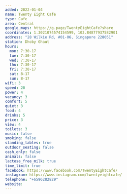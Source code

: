 ```yaml
---
added: 2022-01-04
name: Twenty Eight Cafe
type: Cafe
area: Central
google_maps: https://g.page/TwentyEightCafe?share
coordinates: 1.3021074574154599, 103.84877937582901
address: "28 Wilkie Rd, #01-06, Singapore 228051"
station: Dhoby Ghaut
hours:
  mon: 7:30-17
  tue: 7:30-17
  wed: 7:30-17
  thu: 7:30-17
  fri: 7:30-17
  sat: 8-17
  sun: 8-17
wifi: 3
speed: 20
power: 4
vacancy: 3
comfort: 5
quiet: 3
food: 4
drinks: 5
price: 3
view: 4
toilets: 3
music: false
smoking: false
standing_tables: true
outdoor_seating: false
cash_only: false
animals: false
lactose_free_milk: true
time_limit: true
facebook: https://www.facebook.com/TwentyEightCafe/
instagram: https://www.instagram.com/twentyeightcafe/
telephone: "+6596282829"
website: 
---
```

